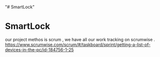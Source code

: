 "# SmartLock" 
# SmartLock
our project methos is scrum ,
we have all our work tracking on  scrumwise .
https://www.scrumwise.com/scrum/#/taskboard/sprint/getting-a-list-of-devices-in-the-pc/id-184756-1-25
